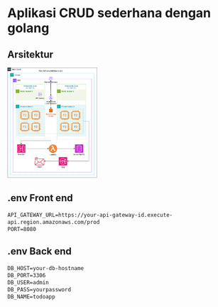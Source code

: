 # Aplikasi CRUD sederhana dengan golang

## Arsitektur
<img src="https://github.com/dihkaw/crud-3/blob/main/crud-3.drawio.png?raw=true" width="40%" alt="Diagram CRUD">

## .env Front end
```
API_GATEWAY_URL=https://your-api-gateway-id.execute-api.region.amazonaws.com/prod
PORT=8080
```

## .env Back end
```
DB_HOST=your-db-hostname
DB_PORT=3306
DB_USER=admin
DB_PASS=yourpassword
DB_NAME=todoapp
```

